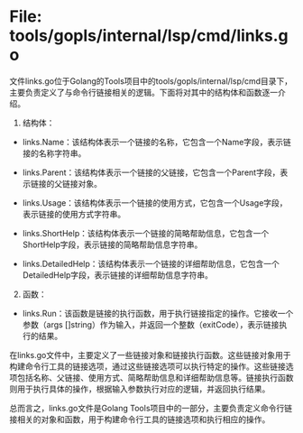 # File: tools/gopls/internal/lsp/cmd/links.go

文件links.go位于Golang的Tools项目中的tools/gopls/internal/lsp/cmd目录下，主要负责定义了与命令行链接相关的逻辑。下面将对其中的结构体和函数逐一介绍。

1. 结构体：
- links.Name：该结构体表示一个链接的名称，它包含一个Name字段，表示链接的名称字符串。

- links.Parent：该结构体表示一个链接的父链接，它包含一个Parent字段，表示链接的父链接对象。

- links.Usage：该结构体表示一个链接的使用方式，它包含一个Usage字段，表示链接的使用方式字符串。

- links.ShortHelp：该结构体表示一个链接的简略帮助信息，它包含一个ShortHelp字段，表示链接的简略帮助信息字符串。

- links.DetailedHelp：该结构体表示一个链接的详细帮助信息，它包含一个DetailedHelp字段，表示链接的详细帮助信息字符串。

2. 函数：
- links.Run：该函数是链接的执行函数，用于执行链接指定的操作。它接收一个参数（args []string）作为输入，并返回一个整数（exitCode），表示链接执行的结果。

在links.go文件中，主要定义了一些链接对象和链接执行函数。这些链接对象用于构建命令行工具的链接选项，通过这些链接选项可以执行特定的操作。这些链接选项包括名称、父链接、使用方式、简略帮助信息和详细帮助信息等。链接执行函数则用于执行具体的操作，根据输入参数执行对应的逻辑，并返回执行结果。

总而言之，links.go文件是Golang Tools项目中的一部分，主要负责定义命令行链接相关的对象和函数，用于构建命令行工具的链接选项和执行相应的操作。

